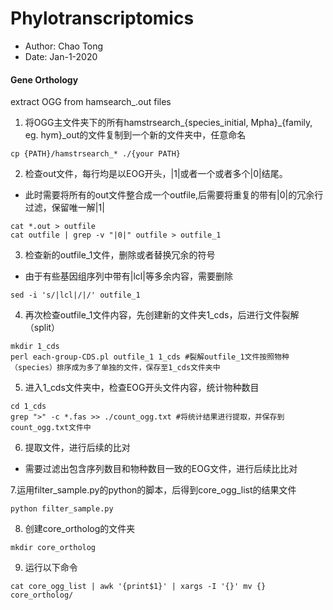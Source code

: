 # Phylotranscriptomics

- Author: Chao Tong
- Date: Jan-1-2020


#### Gene Orthology

extract OGG from hamsearch_<species>.out files


1. 将OGG主文件夹下的所有hamstrsearch_{species_initial, Mpha}_{family, eg. hym}_out的文件复制到一个新的文件夹中，任意命名
```
cp {PATH}/hamstrsearch_* ./{your PATH}
```

2. 检查out文件，每行均是以EOG开头，|1|或者一个或者多个|0|结尾。
- 此时需要将所有的out文件整合成一个outfile,后需要将重复的带有|0|的冗余行过滤，保留唯一解|1|

```
cat *.out > outfile
cat outfile | grep -v "|0|" outfile > outfile_1
```

3. 检查新的outfile_1文件，删除或者替换冗余的符号
- 由于有些基因组序列中带有|lcl|等多余内容，需要删除
```
sed -i 's/|lcl|/|/' outfile_1
```

4. 再次检查outfile_1文件内容，先创建新的文件夹1_cds，后进行文件裂解（split）
```
mkdir 1_cds
perl each-group-CDS.pl outfile_1 1_cds #裂解outfile_1文件按照物种（species）排序成为多了单独的文件，保存至1_cds文件夹中
```

5. 进入1_cds文件夹中，检查EOG开头文件内容，统计物种数目

```
cd 1_cds
grep ">" -c *.fas >> ./count_ogg.txt #将统计结果进行提取，并保存到count_ogg.txt文件中
```
6. 提取文件，进行后续的比对
- 需要过滤出包含序列数目和物种数目一致的EOG文件，进行后续比比对

7.运用filter_sample.py的python的脚本，后得到core_ogg_list的结果文件
```
python filter_sample.py
```

8. 创建core_ortholog的文件夹
```
mkdir core_ortholog
```
9. 运行以下命令
```
cat core_ogg_list | awk '{print$1}' | xargs -I '{}' mv {} core_ortholog/
```
